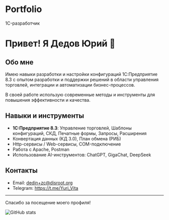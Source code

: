 # Portfolio
1C-разработчик
# Привет! Я Дедов Юрий 👋

## Обо мне

Имею навыки разработки и настройки конфигураций 1С:Предприятие 8.3 с опытом разработки и поддержки решений в области управления торговлей, интеграции и автоматизации бизнес-процессов.

В своей работе использую современные методы и инструменты для повышения эффективности и качества.

## Навыки и инструменты

- **1С:Предприятие 8.3**: Управление торговлей, Шаблоны конфигураций, СКД, Печатные формы, Запросы, Расширения
- Конвертация данных (КД 3.0), План обмена (РИБ)
- Http-сервисы / Web-сервисы, COM-подключение
- Работа с Apache, Postman
- Использование AI-инструментов: ChatGPT, GigaChat, DeepSeek

## Контакты

- Email: dedin+zc@disroot.org  
- Telegram: https://t.me/Yuri_Vita 


---

Спасибо за посещение моего профиля!

![GitHub stats](https://github-readme-stats.vercel.app/api?username=ВашGitHubНик&show_icons=true&theme=default)
